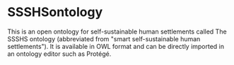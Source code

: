 # SSSHSontology

This is an open ontology for self-sustainable human settlements called The SSSHS ontology (abbreviated from "smart self-sustainable human settlements"). It is available in OWL format and can be directly imported in an ontology editor such as Protégé. 

